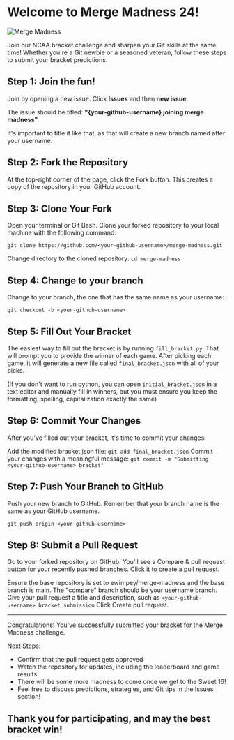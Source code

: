 # Welcome to Merge Madness 24!
![Merge Madness](/helpers/merge-madness.jpg)

Join our NCAA bracket challenge and sharpen your Git skills at the same time! Whether you're a Git newbie or a seasoned veteran, follow these steps to submit your bracket predictions.

## Step 1: Join the fun!
Join by opening a new issue. Click **Issues** and then **new issue**. 

The issue should be titled: **"{your-github-username} joining merge madness"**

It's important to title it like that, as that will create a new branch named after your username.

## Step 2: Fork the Repository
At the top-right corner of the page, click the Fork button. This creates a copy of the repository in your GitHub account.

## Step 3: Clone Your Fork
Open your terminal or Git Bash.
Clone your forked repository to your local machine with the following command:

```git clone https://github.com/<your-github-username>/merge-madness.git```

Change directory to the cloned repository:
```cd merge-madness```

## Step 4: Change to your branch
Change to your branch, the one that has the same name as your username:

```git checkout -b <your-github-username>```

## Step 5: Fill Out Your Bracket

The easiest way to fill out the bracket is by running `fill_bracket.py`.
That will prompt you to provide the winner of each game. 
After picking each game, it will generate a new file called `final_bracket.json` with all of your picks.

(If you don't want to run python, you can open `initial_bracket.json` in a text editor and manually fill in winners, but you must ensure you keep the formatting, spelling, capitalization exactly the same)

## Step 6: Commit Your Changes
After you've filled out your bracket, it's time to commit your changes:

Add the modified bracket.json file:
```git add final_bracket.json```
Commit your changes with a meaningful message:
```git commit -m "Submitting <your-github-username> bracket"```

## Step 7: Push Your Branch to GitHub
Push your new branch to GitHub. Remember that your branch name is the same as your GitHub username.

```git push origin <your-github-username>```

## Step 8: Submit a Pull Request
Go to your forked repository on GitHub.
You'll see a Compare & pull request button for your recently pushed branches. Click it to create a pull request.

Ensure the base repository is set to ewimpey/merge-madness and the base branch is main. The "compare" branch should be your username branch.
Give your pull request a title and description, such as `<your-github-username> bracket submission`
Click Create pull request.

***
Congratulations! You've successfully submitted your bracket for the Merge Madness challenge.

Next Steps:
* Confirm that the pull request gets approved
* Watch the repository for updates, including the leaderboard and game results.
* There will be some more madness to come once we get to the Sweet 16! 
* Feel free to discuss predictions, strategies, and Git tips in the Issues section!

## Thank you for participating, and may the best bracket win!
